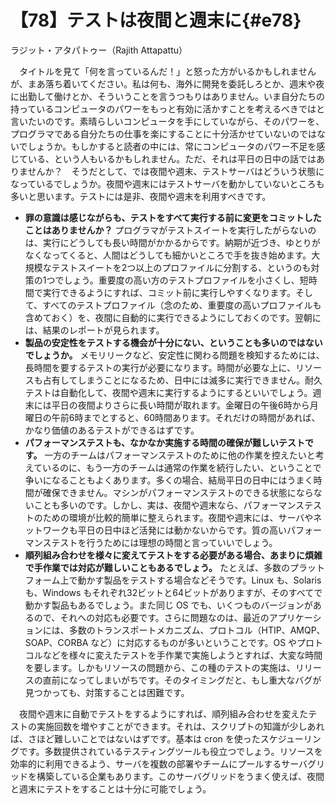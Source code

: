 # 【78】テストは夜間と週末に{#e78}

<div class="author">ラジット・アタパトゥー（Rajith Attapattu）</div>

　タイトルを見て「何を言っているんだ！」と怒った方がいるかもしれませんが、まあ落ち着いてください。私は何も、海外に開発を委託しろとか、週末や夜に出勤して働けとか、そういうことを言うつもりはありません。いま自分たちの持っているコンピュータのパワーをもっと有効に活かすことを考えるべきではと言いたいのです。素晴らしいコンピュータを手にしていながら、そのパワーを、プログラマである自分たちの仕事を楽にすることに十分活かせていないのではないでしょうか。もしかすると読者の中には、常にコンピュータのパワー不足を感じている、という人もいるかもしれません。ただ、それは平日の日中の話ではありませんか？　そうだとして、では夜間や週末、テストサーバはどういう状態になっているでしょうか。夜間や週末にはテストサーバを動かしていないところも多いと思います。テストには是非、夜間や週末を利用すべきです。

* **罪の意識は感じながらも、テストをすべて実行する前に変更をコミットしたことはありませんか？** プログラマがテストスイートを実行したがらないのは、実行にどうしても長い時間がかかるからです。納期が近づき、ゆとりがなくなってくると、人間はどうしても細かいところで手を抜き始めます。大規模なテストスイートを2つ以上のプロファイルに分割する、というのも対策の1つでしょう。重要度の高い方のテストプロファイルを小さくし、短時間で実行できるようにすれば、コミット前に実行しやすくなります。そして、すべてのテストプロファイル（念のため、重要度の高いプロファイルも含めておく）を、夜間に自動的に実行できるようにしておくのです。翌朝には、結果のレポートが見られます。
* **製品の安定性をテストする機会が十分にない、ということも多いのではないでしょうか。** メモリリークなど、安定性に関わる問題を検知するためには、長時間を要するテストの実行が必要になります。時間が必要な上に、リソースも占有してしまうことになるため、日中には滅多に実行できません。耐久テストは自動化して、夜間や週末に実行するようにするといいでしょう。週末には平日の夜間よりさらに長い時間が取れます。金曜日の午後6時から月曜日の午前6時までとすると、60時間あります。それだけの時間があれば、かなり価値のあるテストができるはずです。
* **パフォーマンステストも、なかなか実施する時間の確保が難しいテストです。** 一方のチームはパフォーマンステストのために他の作業を控えたいと考えているのに、もう一方のチームは通常の作業を続行したい、ということで争いになることもよくあります。多くの場合、結局平日の日中にはうまく時間が確保できません。マシンがパフォーマンステストのできる状態にならないことも多いのです。しかし、実は、夜間や週末なら、パフォーマンステストのための環境が比較的簡単に整えられます。夜間や週末には、サーバやネットワークも平日の日中ほど活発には動かないからです。質の高いパフォーマンステストを行うためには理想の時間と言っていいでしょう。
* **順列組み合わせを様々に変えてテストをする必要がある場合、あまりに煩雑で手作業では対応が難しいこともあるでしょう。** たとえば、多数のプラットフォーム上で動かす製品をテストする場合などそうです。Linux も、Solaris も、Windows もそれぞれ32ビットと64ビットがありますが、そのすべてで動かす製品もあるでしょう。また同じ OS でも、いくつものバージョンがあるので、それへの対応も必要です。さらに問題なのは、最近のアプリケーションには、多数のトランスポートメカニズム、プロトコル（HTIP、AMQP、SOAP、CORBA など）に対応するものが多いということです。OS やプロトコルなどを様々に変えたテストを手作業で実施しようとすれば、大変な時間を要します。しかもリソースの問題から、この種のテストの実施は、リリースの直前になってしまいがちです。そのタイミングだと、もし重大なバグが見つかっても、対策することは困難です。

　夜間や週末に自動でテストをするようにすれば、順列組み合わせを変えたテストの実施回数を増やすことができます。それは、スクリプトの知識が少しあれば、さほど難しいことではないはずです。基本は cron を使ったスケジューリングです。多数提供されているテスティングツールも役立つでしょう。リソースを効率的に利用できるよう、サーバを複数の部署やチームにプールするサーバグリッドを構築している企業もあります。このサーバグリッドをうまく使えば、夜間と週末にテストをすることは十分に可能でしょう。
